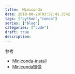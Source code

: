 ```yaml
---
title:  Miniconda
date: 2018-08-20T03:32:41.354Z
tags: ["python","conda"]
series: ["blog"]
categories: ["code"]
draft: true
description:
---
```



参考

- [Miniconda-install](https://conda.io/docs/user-guide/install/linux.html)
- [Miniconda镜像](https://mirrors.tuna.tsinghua.edu.cn/help/anaconda/)